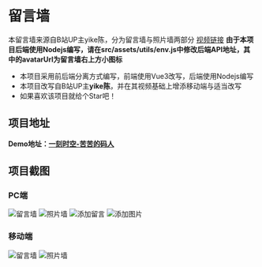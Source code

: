 # 留言墙
本留言墙来源自B站UP主yike陈，分为留言墙与照片墙两部分
[视频链接](https://www.bilibili.com/video/BV11t4y157L2/?spm_id_from=333.999.0.0&vd_source=290b6b566a6de4759a1517c89cdae2c8)
**由于本项目后端使用Nodejs编写，请在src/assets/utils/env.js中修改后端API地址，其中的avatarUrl为留言墙右上方小图标**
- 本项目采用前后端分离方式编写，前端使用Vue3改写，后端使用Nodejs编写
- 本项目改写自B站UP主**yike陈**，并在其视频基础上增添移动端与适当改写
- 如果喜欢该项目就给个Star吧！
## 项目地址
**Demo地址：[一刻时空-苦苦的码人](https://www.5i21.cn/walls)**
## 项目截图
### PC端
![留言墙](https://img.5i21.cn/LightPicture/2023/02/ec3624a0132679e9.png)
![照片墙](https://img.5i21.cn/LightPicture/2023/02/55b4a4c6aaa6d16f.png)
![添加留言](https://img.5i21.cn/LightPicture/2023/02/12c70efe9cf0484d.png)
![添加图片](https://img.5i21.cn/LightPicture/2023/02/686af7a16b47f9de.png)

### 移动端
![留言墙](https://img.5i21.cn/LightPicture/2023/02/f6038a02f914de92.png)
![照片墙](https://img.5i21.cn/LightPicture/2023/02/9fdfc73c8e65ba6c.png)
